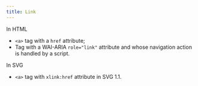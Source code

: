 ```yaml
---
title: Link
---
```


In HTML

- `<a>` tag with a `href` attribute;
- Tag with a WAI-ARIA `role="link"` attribute and whose navigation action is handled by a script.

In SVG

- `<a>` tag with `xlink:href` attribute in SVG 1.1.
